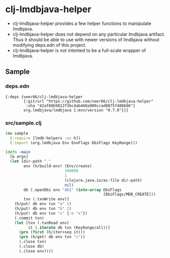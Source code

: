 # clj-lmdbjava-helper

* clj-lmdbjava-helper provides a few helper functions to manipulate lmdbjava. 
* clj-lmdbjava-helper does not depend on any particular lmdbjava artifact. Thus it should be able to use with newer versions of lmdbjava without modifying deps.edn of this project.
* clj-lmdbjava-helper is not intented to be a full-scale wrapper of lmdbjava.

## Sample


### deps.edn

````edn
{:deps {veer66/clj-lmdbjava-helper
        {:git/url "https://github.com/veer66/clj-lmdbjava-helper"
         :sha "42af88b9812f3bc4ab460a900ccad8075f408686"}
        org.lmdbjava/lmdbjava {:mvn/version "0.7.0"}}}
````

### src/sample.clj

````Clojure
(ns sample
  (:require [lmdb-helpers :as h])
  (:import (org.lmdbjava Env EnvFlags DbiFlags KeyRange)))

(defn -main
  [& args]
  (let [dir-path "."
        env (h/build-env! (Env/create)
                          100000
                          1
                          (clojure.java.io/as-file dir-path)
                          nil)        
        db (.openDbi env "db1" (into-array DbiFlags
                                           [DbiFlags/MDB_CREATE]))
        txn (.txnWrite env)]
    (h/put! db env txn "a" 1)
    (h/put! db env txn "b" 2)
    (h/put! db env txn "c" {:m "x"})
    (.commit txn)
    (let [txn (.txnRead env)
          it (.iterate db txn (KeyRange/all))]
      (prn (first (h/iter>seq it)))
      (prn (h/get! db env txn "c"))
      (.close txn)
      (.close db)
      (.close env))))
````
